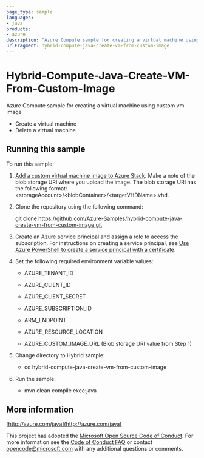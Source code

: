 ```yaml
---
page_type: sample
languages:
- java
products:
- azure
description: "Azure Compute sample for creating a virtual machine using custom vm image"
urlFragment: hybrid-compute-java-create-vm-from-custom-image
---
```


# Hybrid-Compute-Java-Create-VM-From-Custom-Image

Azure Compute sample for creating a virtual machine using custom vm image

- Create a virtual machine
- Delete a virtual machine


## Running this sample

To run this sample:

1. [Add a custom virtual machine image to Azure Stack](https://docs.microsoft.com/en-us/azure/azure-stack/azure-stack-add-vm-image). Make a note of the blob storage URI where you upload the image. The blob storage URI has the following format: &lt;storageAccount&gt;/&lt;blobContainer&gt;/&lt;targetVHDName&gt;.vhd.

2. Clone the repository using the following command:

    git clone https://github.com/Azure-Samples/hybrid-compute-java-create-vm-from-custom-image.git

3. Create an Azure service principal and assign a role to access the subscription. For instructions on creating a service principal, see [Use Azure PowerShell to create a service principal with a certificate](https://docs.microsoft.com/en-us/azure/azure-stack/azure-stack-create-service-principals).

4. Set the following required environment variable values:

    * AZURE_TENANT_ID

    * AZURE_CLIENT_ID

    * AZURE_CLIENT_SECRET

    * AZURE_SUBSCRIPTION_ID

    * ARM_ENDPOINT

    * AZURE_RESOURCE_LOCATION

    * AZURE_CUSTOM_IMAGE_URL (Blob storage URI value from Step 1)

5. Change directory to Hybrid sample:
    
    * cd hybrid-compute-java-create-vm-from-custom-image

6. Run the sample:
    * mvn clean compile exec:java
    
## More information

[http://azure.com/java](http://azure.com/java)

This project has adopted the [Microsoft Open Source Code of Conduct](https://opensource.microsoft.com/codeofconduct/). For more information see the [Code of Conduct FAQ](https://opensource.microsoft.com/codeofconduct/faq/) or contact [opencode@microsoft.com](mailto:opencode@microsoft.com) with any additional questions or comments.
